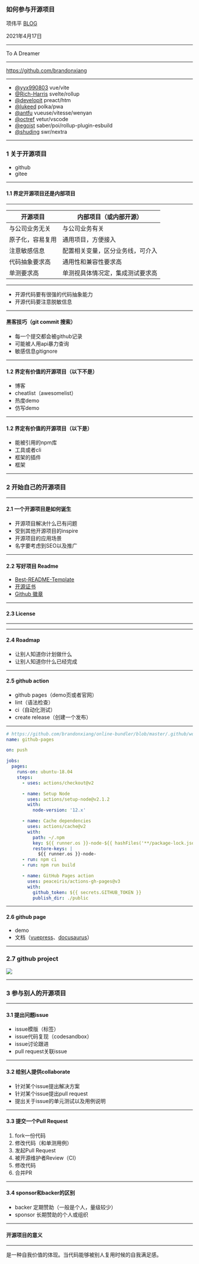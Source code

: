 ### 如何参与开源项目
项伟平 [BLOG](https://brandonxiang.vercel.app/)

2021年4月17日

---

To A Dreamer

---

https://github.com/brandonxiang

---

- [@yyx990803](https://github.com/yyx990803) vue/vite
- [@Rich-Harris](https://github.com/Rich-Harris) svelte/rollup
- [@developit](https://github.com/developit) preact/htm
- [@lukeed](https://github.com/lukeed) polka/pwa
- [@antfu](https://github.com/antfu) vueuse/vitesse/wenyan
- [@octref](https://github.com/octref) vetur/vscode
- [@egoist](https://github.com/egoist) saber/poi/rollup-plugin-esbuild
- [@shuding](https://github.com/shuding) swr/nextra


---

### 1 关于开源项目
- github
- gitee


---
#### 1.1 界定开源项目还是内部项目

---

<font size="6">

| 开源项目       | 内部项目（或内部开源）  |
| ------------- | -------------     |
| 与公司业务无关 | 与公司业务有关 |
| 原子化，容易复用 | 通用项目，方便接入 |
| 注意敏感信息 | 配置相关变量，区分业务线，可介入 |
| 代码抽象要求高 | 通用性和兼容性要求高 |
| 单测要求高 | 单测视具体情况定，集成测试要求高 |

</font>

---

- 开源代码要有很强的代码抽象能力
- 开源代码要注意脱敏信息

---

#### 黑客技巧（git commit 搜索）

- 每一个提交都会被github记录
- 可能被人用api暴力查询
- 敏感信息gitignore

---

#### 1.2 界定有价值的开源项目（以下不是）
- 博客
- cheatlist（awesomelist）
- 热度demo
- 仿写demo

---

#### 1.2 界定有价值的开源项目（以下是）

- 能被引用的npm库
- 工具或者cli
- 框架的插件
- 框架

---

### 2 开始自己的开源项目

---

#### 2.1 一个开源项目是如何诞生
- 开源项目解决什么已有问题
- 受到其他开源项目的inspire
- 开源项目的应用场景
- 名字要考虑到SEO以及推广

---

#### 2.2 写好项目 Readme

- [Best-README-Template](https://github.com/othneildrew/Best-README-Template)
- [开源证书](https://choosealicense.com/licenses/mit/#suggest-this-license)
- [Github 徽章](https://shields.io/)

---

#### 2.3 License


----

<!-- .slide: data-background="white" data-background-image="https://keynote.brandonxiang.top/public/img/license.png" data-background-size="contain" -->

---

#### 2.4 Roadmap

- 让别人知道你计划做什么
- 让别人知道你什么已经完成

---

#### 2.5 github action

- github pages（demo页或者官网）
- lint（语法检查）
- ci（自动化测试）
- create release（创建一个发布）

---

```yml
# https://github.com/brandonxiang/online-bundler/blob/master/.github/workflows/main.yml
name: github-pages

on: push

jobs:
  pages:
    runs-on: ubuntu-18.04
    steps:
      - uses: actions/checkout@v2

      - name: Setup Node
        uses: actions/setup-node@v2.1.2
        with:
          node-version: '12.x'

      - name: Cache dependencies
        uses: actions/cache@v2
        with:
          path: ~/.npm
          key: ${{ runner.os }}-node-${{ hashFiles('**/package-lock.json') }}
          restore-keys: |
            ${{ runner.os }}-node-
      - run: npm ci
      - run: npm run build

      - name: GitHub Pages action
        uses: peaceiris/actions-gh-pages@v3
        with:
          github_token: ${{ secrets.GITHUB_TOKEN }}
          publish_dir: ./public
```

---

#### 2.6 github page

- demo
- 文档（[vuepress](vuepress)、[docusaurus](https://docusaurus.io/)）

---

### 2.7 github project

![](https://keynote.brandonxiang.top/public/img/github-project.png)

---

### 3 参与别人的开源项目

---
#### 3.1 提出问题issue

- issue模版（标签）
- issue代码复现（codesandbox）
- issue讨论跟进
- pull request关联issue

---

#### 3.2 给别人提供collaborate

- 针对某个issue提出解决方案
- 针对某个issue提出pull request
- 提出关于issue的单元测试以及用例说明

---

#### 3.3 提交一个Pull Request

1. fork一份代码
2. 修改代码（和单测用例）
3. 发起Pull Request
4. 被开源维护者Review（CI）
5. 修改代码
6. 合并PR

---

#### 3.4 sponsor和backer的区别

- backer 定期赞助（一般是个人，量级较少）
- sponsor 长期赞助的个人或组织

---

#### 开源项目的意义

---

是一种自我价值的体现。当代码能够被别人复用时候的自我满足感。
